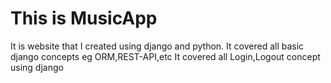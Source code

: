 # This is MusicApp
It is website that I created using django and python.
It covered all basic django concepts eg ORM,REST-API,etc
It covered all Login,Logout concept using django

